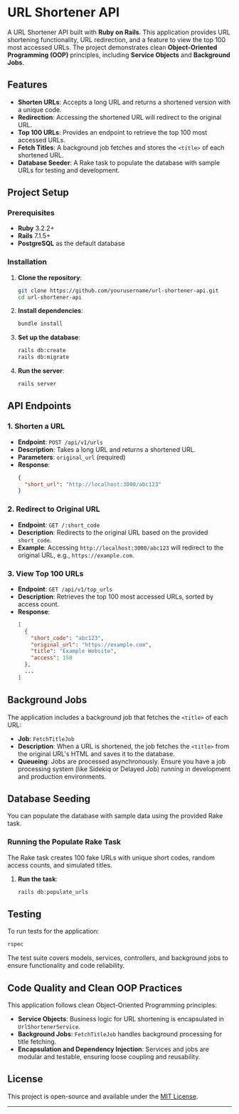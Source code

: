 # URL Shortener API

A URL Shortener API built with **Ruby on Rails**. This application provides URL shortening functionality, URL redirection, and a feature to view the top 100 most accessed URLs. The project demonstrates clean **Object-Oriented Programming (OOP)** principles, including **Service Objects** and **Background Jobs**.

## Features

- **Shorten URLs**: Accepts a long URL and returns a shortened version with a unique code.
- **Redirection**: Accessing the shortened URL will redirect to the original URL.
- **Top 100 URLs**: Provides an endpoint to retrieve the top 100 most accessed URLs.
- **Fetch Titles**: A background job fetches and stores the `<title>` of each shortened URL.
- **Database Seeder**: A Rake task to populate the database with sample URLs for testing and development.

## Project Setup

### Prerequisites

- **Ruby** 3.2.2+
- **Rails** 7.1.5+
- **PostgreSQL** as the default database

### Installation

1. **Clone the repository**:

   ```bash
   git clone https://github.com/yourusername/url-shortener-api.git
   cd url-shortener-api
   ```

2. **Install dependencies**:

   ```bash
   bundle install
   ```

3. **Set up the database**:

   ```bash
   rails db:create
   rails db:migrate
   ```

4. **Run the server**:
   ```bash
   rails server
   ```

## API Endpoints

### 1. Shorten a URL

- **Endpoint**: `POST /api/v1/urls`
- **Description**: Takes a long URL and returns a shortened URL.
- **Parameters**: `original_url` (required)
- **Response**:
  ```json
  {
    "short_url": "http://localhost:3000/abc123"
  }
  ```

### 2. Redirect to Original URL

- **Endpoint**: `GET /:short_code`
- **Description**: Redirects to the original URL based on the provided `short_code`.
- **Example**: Accessing `http://localhost:3000/abc123` will redirect to the original URL, e.g., `https://example.com`.

### 3. View Top 100 URLs

- **Endpoint**: `GET /api/v1/top_urls`
- **Description**: Retrieves the top 100 most accessed URLs, sorted by access count.
- **Response**:
  ```json
  [
    {
      "short_code": "abc123",
      "original_url": "https://example.com",
      "title": "Example Website",
      "access": 150
    },
    ...
  ]
  ```

## Background Jobs

The application includes a background job that fetches the `<title>` of each URL:

- **Job**: `FetchTitleJob`
- **Description**: When a URL is shortened, the job fetches the `<title>` from the original URL's HTML and saves it to the database.
- **Queueing**: Jobs are processed asynchronously. Ensure you have a job processing system (like Sidekiq or Delayed Job) running in development and production environments.

## Database Seeding

You can populate the database with sample data using the provided Rake task.

### Running the Populate Rake Task

The Rake task creates 100 fake URLs with unique short codes, random access counts, and simulated titles.

1. **Run the task**:

   ```bash
   rails db:populate_urls
   ```

## Testing

To run tests for the application:

```bash
rspec
```

The test suite covers models, services, controllers, and background jobs to ensure functionality and code reliability.

## Code Quality and Clean OOP Practices

This application follows clean Object-Oriented Programming principles:

- **Service Objects**: Business logic for URL shortening is encapsulated in `UrlShortenerService`.
- **Background Jobs**: `FetchTitleJob` handles background processing for title fetching.
- **Encapsulation and Dependency Injection**: Services and jobs are modular and testable, ensuring loose coupling and reusability.

## License

This project is open-source and available under the [MIT License](LICENSE).

---
